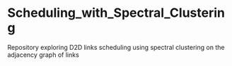 # Scheduling_with_Spectral_Clustering
Repository exploring D2D links scheduling using spectral clustering on the adjacency graph of links
